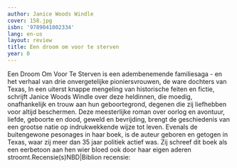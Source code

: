 ```yaml
---
author: Janice Woods Windle
cover: 158.jpg
isbn: '9789041002334'
lang: en-us
layout: review
title: Een droom om voor te sterven
year: 0
---
```

Een Droom Om Voor Te Sterven is een adembenemende familiesaga - en het verhaal van drie onvergetelijke pioniersvrouwen, de ware dochters van Texas, In een uiterst knappe mengeling van historische feiten en fictie, schrijft Janice Woods Windle over deze heldinnen, die moedig, onafhankelijk en trouw aan hun geboortegrond, degenen die zij liefhebben voor altijd beschermen. Deze meesterlijke roman over oorlog en avontuur, liefde, geboorte en dood, geweld en bevrijding, brengt de geschiedenis van een grootse natie op indrukwekkende wijze tot leven. Evenals de buitengewone pesonages in haar boek, is de auteur geboren en getogen in Texas, waar zij meer dan 35 jaar politiek actief was. Zij schreef dit boek als een eerbetoon aan hen wier bloed ook door haar eigen aderen stroomt.Recensie(s)NBD|Biblion recensie:
